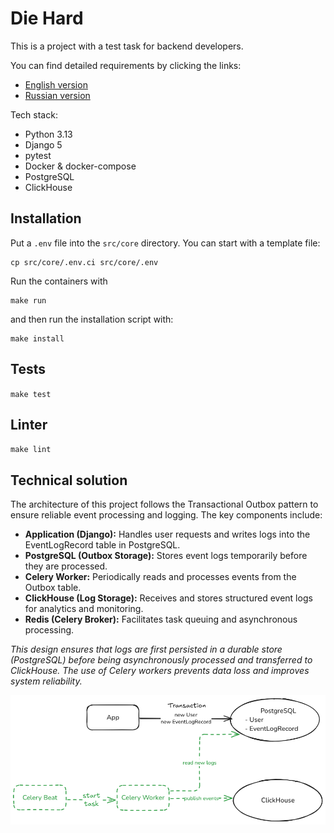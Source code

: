 # Die Hard

This is a project with a test task for backend developers.

You can find detailed requirements by clicking the links:
- [English version](docs/task_en.md)
- [Russian version](docs/task_ru.md)

Tech stack:
- Python 3.13
- Django 5
- pytest
- Docker & docker-compose
- PostgreSQL
- ClickHouse

## Installation

Put a `.env` file into the `src/core` directory. You can start with a template file:

```
cp src/core/.env.ci src/core/.env
```

Run the containers with
```
make run
```

and then run the installation script with:

```
make install
```

## Tests

`make test`

## Linter

`make lint`


## Technical solution

The architecture of this project follows the Transactional Outbox pattern to ensure reliable event processing and logging. The key components include:

- **Application (Django):** Handles user requests and writes logs into the EventLogRecord table in PostgreSQL.
- **PostgreSQL (Outbox Storage):** Stores event logs temporarily before they are processed.
- **Celery Worker:** Periodically reads and processes events from the Outbox table.
- **ClickHouse (Log Storage):** Receives and stores structured event logs for analytics and monitoring.
- **Redis (Celery Broker):** Facilitates task queuing and asynchronous processing.

*This design ensures that logs are first persisted in a durable store (PostgreSQL) before being asynchronously processed and transferred to ClickHouse. The use of Celery workers prevents data loss and improves system reliability.*

![Architectural diagram](./docs/architectural_diagram.png)

